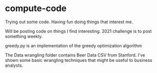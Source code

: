 # compute-code

Trying out some code. Having fun doing things that interest me.

Will be posting code on things I find interesting. 2021 challenge is to post something weekly.

greedy.py is an implementation of the greedy optimization algorithm

The Data wrangling folder contains Beer Data CSV from Stanford. I've shown some basic wrangling techniques that might be useful to business analysts.
